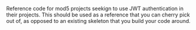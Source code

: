 Reference code for mod5 projects seekign to use JWT authentication in their projects. This should be used as a reference that you can cherry pick out of, as opposed to an existing skeleton that you build your code around.

